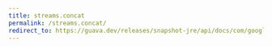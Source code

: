 ```yaml
---
title: streams.concat
permalink: /streams.concat/
redirect_to: https://guava.dev/releases/snapshot-jre/api/docs/com/google/common/collect/Streams.html#concat-java.util.stream.Stream...-
---
```

